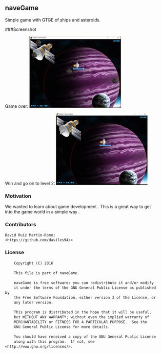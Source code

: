 ## naveGame

Simple game with GTGE of ships and asteroids. 

###Screenshot

Game over:
![image](perder.gif)

Win and go on to level 2:
![image](ganar.gif)


### Motivation

We wanted to learn about game development . This is a great way to get into the game world in a simple way .

### Contributors

	David Ruiz Martin-Romo: 
	<https://github.com/daviles94/>

### License
```
    Copyright (C) 2016
    
	This file is part of naveGame.
	
    naveGame is free software: you can redistribute it and/or modify
    it under the terms of the GNU General Public License as published by
    the Free Software Foundation, either version 3 of the License, or
    any later version.
    
    This program is distributed in the hope that it will be useful,
    but WITHOUT ANY WARRANTY; without even the implied warranty of
    MERCHANTABILITY or FITNESS FOR A PARTICULAR PURPOSE.  See the
    GNU General Public License for more details.
	
	You should have received a copy of the GNU General Public License
    along with this program.  If not, see <http://www.gnu.org/licenses/>.
```
